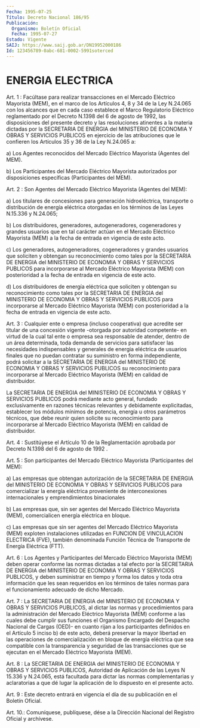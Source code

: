 ```yaml
---
Fecha: 1995-07-25
Título: Decreto Nacional 186/95
Publicación:
  Organismo: Boletín Oficial
  Fecha: 1995-07-27
Estado: Vigente
SAIJ: https://www.saij.gob.ar/DN19952000186
Id: 123456789-0abc-681-0002-5991soterced
---
```

# ENERGIA ELECTRICA

<a id="1"></a>
Art.  1  : Facúltase para realizar transacciones en el Mercado Eléctrico Mayorista  (MEM),  en el marco de los Artículos 4, 8 y 34 de la Ley N.24.065 con los alcances  que  en cada caso establece el Marco Regulatorio Eléctrico reglamentado por  el Decreto N.1398 del 6 de agosto de 1992, las disposiciones del presente  decreto  y las resoluciones  atinentes a la materia dictadas por la SECRETARIA  DE ENERGIA del MINISTERIO  DE ECONOMIA Y OBRAS Y SERVICIOS PUBLICOS en ejercicio de las atribuciones  que  le confieren los Artículos 35 y 36 de la Ley N.24.065 a:

a)  Los  Agentes  reconocidos  del  Mercado   Eléctrico  Mayorista (Agentes del MEM).

b)  Los Participantes del Mercado Eléctrico Mayorista  autorizados por disposiciones específicas (Participantes del MEM).

<a id="2"></a>
Art.  2 : Son Agentes del Mercado Eléctrico Mayorista (Agentes del MEM):

a) Los titulares  de  concesiones  para generación hidroeléctrica, transporte o distribución de energía  eléctrica  otorgadas  en  los términos de las Leyes N.15.336 y N.24.065;

b) Los distribuidores, generadores, autogeneradores, cogeneradores  y  grandes usuarios que en tal carácter actúan en el Mercado  Eléctrico  Mayorista  (MEM)  a  la  fecha  de  entrada  en vigencia de este acto.

c)  Los  generadores,  autogeneradores,  cogeneradores  y  grandes usuarios que  soliciten y obtengan su reconocimiento como tales por la SECRETARIA DE  ENERGIA  del  MINISTERIO  DE  ECONOMIA  Y OBRAS Y SERVICIOS    PUBLICOS    para  incorporarse  al  Mercado  Eléctrico Mayorista  (MEM)  con  posterioridad  a  la  fecha  de  entrada  en vigencia de este acto.

d)  Los  distribuidores  de  energía  eléctrica  que  soliciten  y obtengan su reconocimiento  como tales por la SECRETARIA DE ENERGIA del  MINISTERIO  DE ECONOMIA Y  OBRAS  Y  SERVICIOS  PUBLICOS  para incorporarse al Mercado Eléctrico Mayorista (MEM) con posterioridad a la  fecha  de  entrada  en  vigencia  de este acto.

<a id="3"></a>
Art.  3  :  Cualquier ente o empresa (incluso cooperativa) que acredite  ser  titular  de  una  concesión  vigente  -otorgada  por autoridad competente-  en  virtud de la cual tal ente o empresa sea responsable  de  atender,  dentro  de  un  área  determinada,  toda demanda de servicios para satisfacer las necesidades indispensables  y  generales  de   energia  eléctrica  de  usuarios finales que no puedan contratar su suministro en forma independiente,  podrá  solicitar a la  SECRETARIA  DE  ENERGIA  del MINISTERIO DE ECONOMIA Y OBRAS Y SERVICIOS PUBLICOS su reconocimiento para incorporarse  al  Mercado  Eléctrico  Mayorista (MEM) en calidad de distribuidor.

La  SECRETARIA  DE  ENERGIA  del MINISTERIO DE ECONOMIA Y OBRAS  Y SERVICIOS PUBLICOS podrá mediante acto general, fundado exclusivamente  en  razones  técnicas    relevantes  y  debidamente explicitadas, establecer los módulos mínimos  de  potencia, energía u  otros  parámetros  técnicos, que debe reunir quien  solicite  su reconocimiento para incorporarse  al  Mercado  Eléctrico  Mayorista (MEM) en calidad de distribuidor.

<a id="4"></a>
Art.  4  :  Sustitúyese  el  Artículo  10 de la Reglamentación aprobada por Decreto N.1398 del 6 de agosto de 1992 .

<a id="5"></a>
Art.  5  :  Son  participantes del Mercado Eléctrico Mayorista (Participantes del MEM):

a) Las empresas que obtengan  autorización  de  la  SECRETARIA  DE ENERGIA  del  MINISTERIO  DE  ECONOMIA Y OBRAS Y SERVICIOS PUBLICOS para comercializar la energía eléctrica proveniente de interconexiones  internacionales   y  emprendimientos  binacionales

b)  Las  empresas  que,  sin  ser agentes  del  Mercado  Eléctrico Mayorista  (MEM), comercialicen energía  eléctrica  en  bloque.

c)  Las  empresas  que  sin  ser  agentes  del  Mercado  Eléctrico Mayorista (MEM)  exploten  instalaciones  utilizadas  en FUNCION DE VINCULACION ELECTRICA (FVE), también denominada Función  Técnica de Transporte de Energía Eléctrica (FTT).

<a id="6"></a>
Art.  6  :  Los  Agentes y Participantes del Mercado Eléctrico Mayorista (MEM) deben operar  conforme  las  normas  dictadas a tal efecto  por la SECRETARIA DE ENERGIA del MINISTERIO DE  ECONOMIA  Y OBRAS Y SERVICIOS  PUBLICOS,  y deben suministrar en tiempo y forma los datos y toda otra información  que  les  sean requeridos en los términos de tales normas para el funcionamiento  adecuado  de dicho Mercado.

<a id="7"></a>
Art. 7 : La SECRETARIA DE ENERGIA del MINISTERIO DE ECONOMIA Y OBRAS  Y  SERVICIOS PUBLICOS, al dictar las normas y procedimientos para  la administración  del  Mercado  Eléctrico  Mayorista  (MEM) conforme  a  las  cuales  debe  cumplir  sus funciones el Organismo Encargado del Despacho Nacional de Cargas  (OED)- en cuanto rijan a los  participantes definidos en el Artículo 5  inciso  b)  de  este acto,  deberá  preservar  la  mayor  libertad en las operaciones de comercialización en bloque de energía  eléctrica que sea compatible con  la  transparencia  y  seguridad de las  transacciones  que  se ejecutan en el Mercado Eléctrico Mayorista (MEM).

<a id="8"></a>
Art. 8 : La SECRETARIA DE ENERGIA del MINISTERIO DE ECONOMIA Y OBRAS  Y SERVICIOS PUBLICOS, Autoridad de Aplicación de las Leyes N 15.336  y    N.24.065,   está  facultada  para  dictar  las  normas complementarias y aclaratorias  a  que dé lugar la aplicación de lo dispuesto en el presente acto.

<a id="9"></a>
Art.  9  :  Este  decreto  entrará  en  vigencia  el día de su publicación en el Boletín Oficial.

<a id="10"></a>
Art. 10.: Comuníquese, publíquese, dése a la Dirección Nacional del Registro Oficial y archívese.
